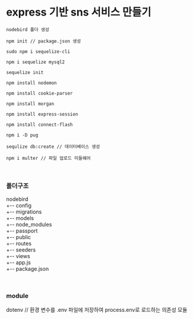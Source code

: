 # express 기반 sns 서비스 만들기

~~~
nodebird 폴더 생성

npm init // package.json 생성

sudo npm i sequelize-cli

npm i sequelize mysql2

sequelize init

npm install nodemon

npm install cookie-parser

npm install morgan

npm install express-session

npm install connect-flash

npm i -D pug

sequlize db:create // 데이터베이스 생성

npm i multer // 파일 업로드 미들웨어
~~~

<br>

### 폴더구조
nodebird  
+-- config  
+-- migrations  
+-- models  
+-- node_modules  
+-- passport  
+-- public  
+-- routes  
+-- seeders  
+-- views  
+-- app.js  
+-- package.json  

<br>

### module
dotenv // 환경 변수를 .env 파일에 저장하여 process.env로 로드하는 의존성 모듈
